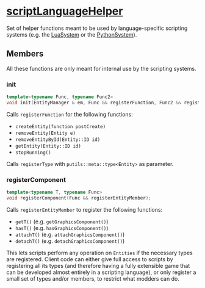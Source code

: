 # [scriptLanguageHelper](scriptLanguageHelper.hpp)

Set of helper functions meant to be used by language-specific scripting systems (e.g. the [LuaSystem](LuaSystem.md) or the [PythonSystem](PythonSystem.md)).

## Members

All these functions are only meant for internal use by the scripting systems.

### init

```cpp
template<typename Func, typename Func2>
void init(EntityManager & em, Func && registerFunction, Func2 && registerType);
```

Calls `registerFunction` for the following functions:

* `createEntity(function postCreate)`
* `removeEntity(Entity e)`
* `removeEntityById(Entity::ID id)`
* `getEntity(Entity::ID id)`
* `stopRunning()`

Calls `registerType` with `putils::meta::type<Entity>` as parameter.

### registerComponent

```cpp
template<typename T, typename Func>
void registerComponent(Func && registerEntityMember);
```

Calls `registerEntityMember` to register the following functions:

* `getT()` (e.g. `getGraphicsComponent()`)
* `hasT()` (e.g. `hasGraphicsComponent()`)
* `attachT()` (e.g. `attachGraphicsComponent()`)
* `detachT()` (e.g. `detachGraphicsComponent()`)

This lets scripts perform any operation on `Entities` if the necessary types are registered. Client code can either give full access to scripts by registering all its types (and therefore having a fully extensible game that can be developed almost entirely in a scripting language), or only register a small set of types and/or members, to restrict what modders can do.
